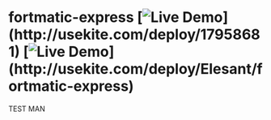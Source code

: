 fortmatic-express [![Live Demo](http://usekite.com/live-demo-button.png?)](http://usekite.com/deploy/17958681) [![Live Demo](http://usekite.com/live-demo-button.png?)](http://usekite.com/deploy/Elesant/fortmatic-express)
=================
TEST MAN
